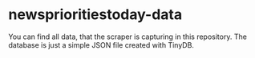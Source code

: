 # newsprioritiestoday-data

You can find all data, that the scraper is capturing in this repository.
The database is just a simple JSON file created with TinyDB.